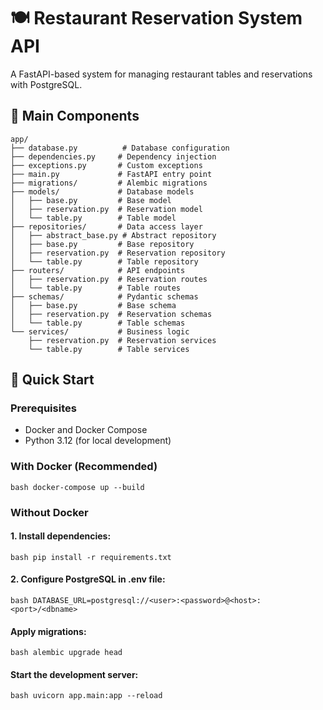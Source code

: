 # 🍽️ Restaurant Reservation System API

A FastAPI-based system for managing restaurant tables and reservations with PostgreSQL.

## 🌟 Main Components
```text
app/
├── database.py          # Database configuration
├── dependencies.py     # Dependency injection
├── exceptions.py       # Custom exceptions
├── main.py             # FastAPI entry point
├── migrations/         # Alembic migrations
├── models/             # Database models
│   ├── base.py         # Base model
│   ├── reservation.py  # Reservation model
│   └── table.py        # Table model
├── repositories/       # Data access layer
│   ├── abstract_base.py # Abstract repository
│   ├── base.py         # Base repository
│   ├── reservation.py  # Reservation repository
│   └── table.py        # Table repository
├── routers/            # API endpoints
│   ├── reservation.py  # Reservation routes
│   └── table.py        # Table routes
├── schemas/            # Pydantic schemas
│   ├── base.py         # Base schema
│   ├── reservation.py  # Reservation schemas
│   └── table.py        # Table schemas
└── services/           # Business logic
    ├── reservation.py  # Reservation services
    └── table.py        # Table services
```
## 🚀 Quick Start

### Prerequisites
- Docker and Docker Compose
- Python 3.12 (for local development)

### With Docker (Recommended)
```bash docker-compose up --build ```

### Without Docker
#### 1. Install dependencies:
```bash pip install -r requirements.txt ```
#### 2. Configure PostgreSQL in .env file:
```bash DATABASE_URL=postgresql://<user>:<password>@<host>:<port>/<dbname> ```
#### Apply migrations:
```bash alembic upgrade head ```
#### Start the development server:
```bash uvicorn app.main:app --reload ```
